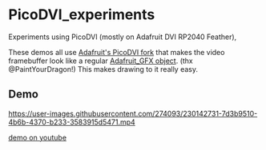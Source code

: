 # PicoDVI_experiments

Experiments using PicoDVI (mostly on Adafruit DVI RP2040 Feather),

These demos all use [Adafruit's PicoDVI fork](https://github.com/adafruit/PicoDVI/)
that makes the video framebuffer look like a regular
[Adafruit_GFX object](https://github.com/adafruit/Adafruit-GFX-Library/).
(thx @PaintYourDragon!)
This makes drawing to it really easy.

## Demo

https://user-images.githubusercontent.com/274093/230142731-7d3b9510-4b6b-4370-b233-3583915d5471.mp4

[demo on youtube](https://www.youtube.com/watch?v=yEY8iRZ_L4E)

